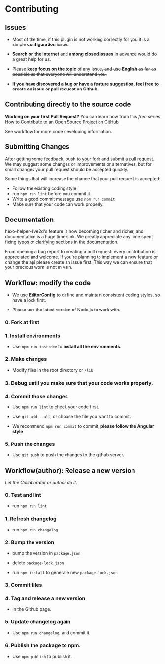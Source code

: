# Contributing


## Issues

- Most of the time, if this plugin is not working correctly for you it is a simple **configuration** issue.

- **Search on the internet** and **among closed issues** in advance would do a great help for us.

- Please **keep focus on the topic** of any issue~~, and use **English** as far as possible so that everyone will understand you.~~

- **If you have discovered a bug or have a feature suggestion, feel free to create an issue or pull request on Github.**


## Contributing directly to the source code

**Working on your first Pull Request?** You can learn how from this *free* series
[How to Contribute to an Open Source Project on GitHub](https://egghead.io/series/how-to-contribute-to-an-open-source-project-on-github) 

See workflow for more code developing information.


## Submitting Changes

After getting some feedback, push to your fork and submit a pull request. We
may suggest some changes or improvements or alternatives, but for small changes
your pull request should be accepted quickly.

Some things that will increase the chance that your pull request is accepted:

- Follow the existing coding style
- run `npm run lint` before you commit it.
- Write a good commit message use `npm run commit`
- Make sure that your code can work properly.


## Documentation

hexo-helper-live2d's feature is now becoming richer and richer, and documentation is a huge time sink.
We greatly appreciate any time spent fixing typos or clarifying sections in the
documentation.

From opening a bug report to creating a pull request: every contribution is
appreciated and welcome. If you're planning to implement a new feature or change
the api please create an issue first. This way we can ensure that your precious
work is not in vain.



## Workflow: modify the code

- We use **[EditorConfig](http://editorconfig.org/)** to define and maintain consistent coding styles, so have a look first.

- Please use the latest version of Node.js to work with.

### 0. Fork at first

### 1. Install environments

- Use `npm run inst:dev` to **install all the environments**.

### 2. Make changes

- Modify files in the root directory or `/lib`

### 3. Debug until you make sure that your code works properly.

### 4. Commit those changes

- Use `npm run lint` to check your code first.

- Use `git add --all`, or choose the file you want to commit.

- We recommend `npm run commit` to commit, **please follow the Angular style**

### 5. Push the changes

- Use `git push` to push the changes to the github server.


## Workflow(author): Release a new version

*Let the Collaborator or author do it.*

### 0. Test and lint

- run `npm run lint`

### 1. Refresh changelog

- run `npm run changelog`

### 2. Bump the version

- bump the version in `package.json`

- delete `package-lock.json`

- run `npm install` to generate new `package-lock.json`

### 3. Commit files

### 4. Tag and release a new version

- In the Github page.

### 5. Update changelog again

- Use `npm run changelog`, and commit it.

### 6. Publish the package to npm.

- Use `npm publish` to publish it.

